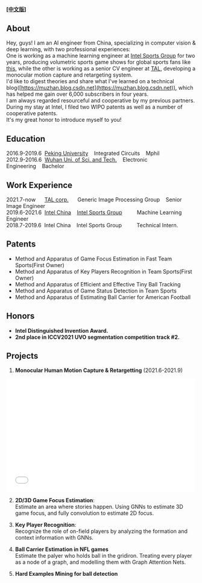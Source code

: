 #### [[中文版]](./index_cn.html)

## About
Hey, guys! I am an AI engineer from China, specializing in computer vision & deep learning, with two professional experiences: <br>One is working as a machine learning engineer at [Intel Sports Group](https://www.intel.com/content/www/us/en/sports/sports-overview.html) for two years, producing volumetric sports game shows for global sports fans like [this](https://youtu.be/J7xIBoPr83A), while the other is working as a senior CV engineer at [TAL](http://www.100tal.com/), developing a monocular motion capture and retargeting system. <br>
I'd like to digest theories and share what I've learned on a technical blog([https://muzhan.blog.csdn.net](https://muzhan.blog.csdn.net)), which has helped me gain over 6,000 subscribers in four years. <br>
I am always regarded resourceful and cooperative by my previous partners. During my stay at Intel, I filed two WIPO patents as well as a number of cooperative patents. <br>
It's my great honor to introduce myself to you!
## Education
2016.9-2019.6&nbsp;&nbsp;[Peking University](https://pku.edu.cn)&nbsp;&nbsp;&nbsp;&nbsp;Integrated Circuits&nbsp;&nbsp;&nbsp;&nbsp;Mphil<br>
2012.9-2016.6&nbsp;&nbsp;[Wuhan Uni. of Sci. and Tech.](https://www.wust.edu.cn)&nbsp;&nbsp;&nbsp;&nbsp;Electronic Engineering&nbsp;&nbsp;&nbsp;&nbsp;Bachelor

## Work Experience
2021.7-now&nbsp;&nbsp;&nbsp;&nbsp;&nbsp;&nbsp;[TAL corp.](http://www.100tal.com/)&nbsp;&nbsp;&nbsp;&nbsp;&nbsp;&nbsp;Generic Image Processing Group&nbsp;&nbsp;&nbsp;&nbsp;Senior Image Engineer<br>
2019.6-2021.6&nbsp;&nbsp;[Intel China](https://intel.cn)&nbsp;&nbsp;&nbsp;&nbsp;[Intel Sports Group](https://www.intel.com/content/www/us/en/sports/sports-overview.html)&nbsp;&nbsp;&nbsp;&nbsp;&nbsp;&nbsp;&nbsp;&nbsp;&nbsp;&nbsp;Machine Learning Engineer<br>
2018.7-2019.6&nbsp;&nbsp;Intel China&nbsp;&nbsp;&nbsp;&nbsp;Intel Sports Group&nbsp;&nbsp;&nbsp;&nbsp;&nbsp;&nbsp;&nbsp;&nbsp;&nbsp;&nbsp;Technical Intern.<br>

## Patents
- Method and Apparatus of Game Focus Estimation in Fast Team Sports(First Owner)
- Method and Apparatus of Key Players Recognition in Team Sports(First Owner)
- Method and Apparatus of Efficient and Effective Tiny Ball Tracking
- Method and Apparatus of Game Status Detection in Team Sports
- Method and Apparatus of Estimating Ball Carrier for American Football

##  Honors
- **Intel Distinguished Invention Award.**
- **2nd place in ICCV2021 UVO segmentation competition track #2.**

## Projects
1. **Monocular Human Motion Capture & Retargetting** (2021.6-2021.9)
<iframe height=300 width=500 src="//player.bilibili.com/player.html?aid=720653249&bvid=BV1WQ4y1z7bp&cid=414574687&page=1" scrolling="no" border="0" frameborder="no" framespacing="0" allowfullscreen="true"> </iframe>
<br>

2. **2D/3D Game Focus Estimation**:<br>
Estimate an area where stories happen. Using GNNs to estimate 3D game focus, and fully convolution to estimate 2D focus.

3. **Key Player Recognition**:<br>
Recognize the role of on-field players by analyzing the formation and context information with GNNs.

4. **Ball Carrier Estimation in NFL games**<br>
Estimate the palyer who holds ball in the gridiron. Treating every player as a node of a graph, and modelling them with Graph Attention Nets.

5. **Hard Examples Mining for ball detection**<br>
 


